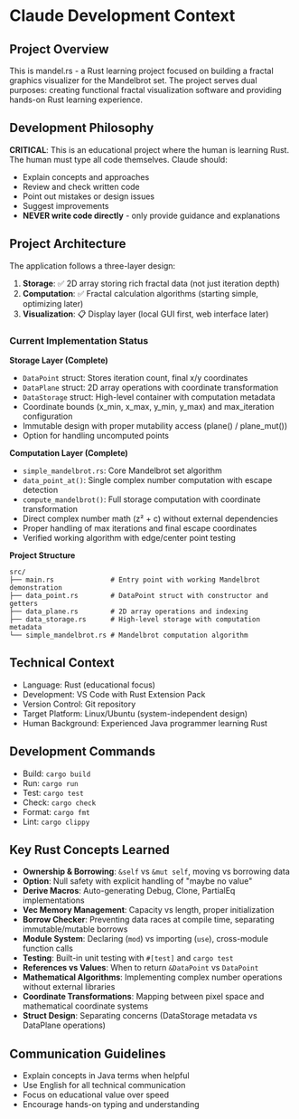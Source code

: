 # Claude Development Context

## Project Overview
This is mandel.rs - a Rust learning project focused on building a fractal graphics visualizer for the Mandelbrot set. The project serves dual purposes: creating functional fractal visualization software and providing hands-on Rust learning experience.

## Development Philosophy
**CRITICAL**: This is an educational project where the human is learning Rust. The human must type all code themselves. Claude should:
- Explain concepts and approaches
- Review and check written code
- Point out mistakes or design issues
- Suggest improvements
- **NEVER write code directly** - only provide guidance and explanations

## Project Architecture
The application follows a three-layer design:

1. **Storage**: ✅ 2D array storing rich fractal data (not just iteration depth)
2. **Computation**: ✅ Fractal calculation algorithms (starting simple, optimizing later)
3. **Visualization**: 📋 Display layer (local GUI first, web interface later)

### Current Implementation Status

**Storage Layer (Complete)**
- `DataPoint` struct: Stores iteration count, final x/y coordinates
- `DataPlane` struct: 2D array operations with coordinate transformation
- `DataStorage` struct: High-level container with computation metadata
- Coordinate bounds (x_min, x_max, y_min, y_max) and max_iteration configuration
- Immutable design with proper mutability access (plane() / plane_mut())
- Option<DataPoint> for handling uncomputed points

**Computation Layer (Complete)**
- `simple_mandelbrot.rs`: Core Mandelbrot set algorithm
- `data_point_at()`: Single complex number computation with escape detection
- `compute_mandelbrot()`: Full storage computation with coordinate transformation
- Direct complex number math (z² + c) without external dependencies
- Proper handling of max iterations and final escape coordinates
- Verified working algorithm with edge/center point testing

**Project Structure**
```
src/
├── main.rs              # Entry point with working Mandelbrot demonstration
├── data_point.rs        # DataPoint struct with constructor and getters
├── data_plane.rs        # 2D array operations and indexing
├── data_storage.rs      # High-level storage with computation metadata
└── simple_mandelbrot.rs # Mandelbrot computation algorithm
```

## Technical Context
- Language: Rust (educational focus)
- Development: VS Code with Rust Extension Pack
- Version Control: Git repository
- Target Platform: Linux/Ubuntu (system-independent design)
- Human Background: Experienced Java programmer learning Rust

## Development Commands
- Build: `cargo build`
- Run: `cargo run`
- Test: `cargo test`
- Check: `cargo check`
- Format: `cargo fmt`
- Lint: `cargo clippy`

## Key Rust Concepts Learned
- **Ownership & Borrowing**: `&self` vs `&mut self`, moving vs borrowing data
- **Option<T>**: Null safety with explicit handling of "maybe no value"
- **Derive Macros**: Auto-generating Debug, Clone, PartialEq implementations
- **Vec Memory Management**: Capacity vs length, proper initialization
- **Borrow Checker**: Preventing data races at compile time, separating immutable/mutable borrows
- **Module System**: Declaring (`mod`) vs importing (`use`), cross-module function calls
- **Testing**: Built-in unit testing with `#[test]` and `cargo test`
- **References vs Values**: When to return `&DataPoint` vs `DataPoint`
- **Mathematical Algorithms**: Implementing complex number operations without external libraries
- **Coordinate Transformations**: Mapping between pixel space and mathematical coordinate systems
- **Struct Design**: Separating concerns (DataStorage metadata vs DataPlane operations)

## Communication Guidelines
- Explain concepts in Java terms when helpful
- Use English for all technical communication
- Focus on educational value over speed
- Encourage hands-on typing and understanding